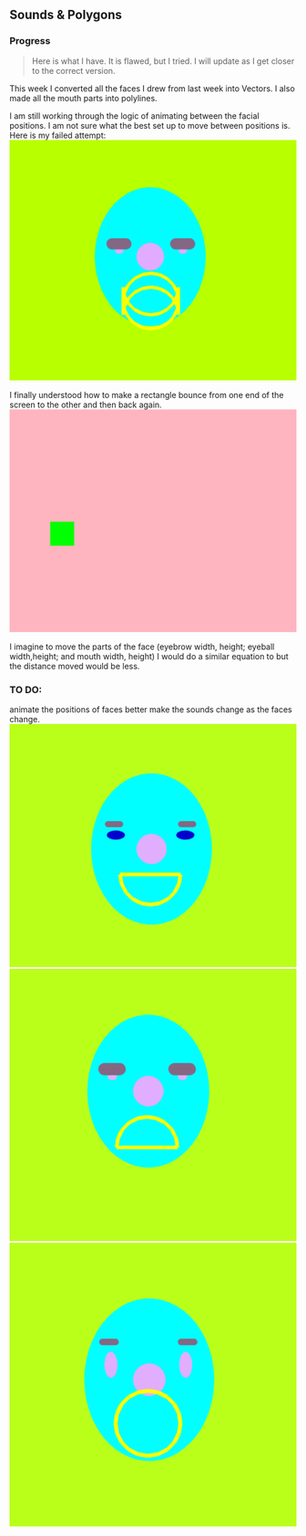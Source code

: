 ## Sounds & Polygons

### Progress

> Here is what I have. It is flawed, but I tried. I will update as I get closer to the correct version. 

This week I converted all the faces I drew from last week into Vectors.
I also made all the mouth parts into polylines. 

I am still working through the logic of animating between the facial positions. I am not sure what the best set up to move between positions is. Here is my failed attempt:
![fail](assets/errorgif.gif)


I finally understood how to make a rectangle bounce from one end of the screen to the other and then back again. 
![bouncingrect](assets/squarebounce.gif)

I imagine to move the parts of the face (eyebrow width, height; eyeball width,height; and mouth width, height) I would do a similar equation to 
but the distance moved would be less.  


### TO DO:
animate the positions of faces better
make the sounds change as the faces change. 
![smile](assets/newsmile.png)
![frown](assets/newfrown.png)
![gape](assets/newsuprised.png)




